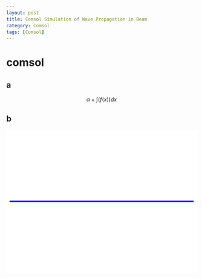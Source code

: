 ```yaml
---
layout: post
title: Comsol Simulation of Wave Propagation in Beam
category: Comsol
tags: [Comsol]
---
```


# comsol

## a

$$ \alpha + \int(f(x))dx $$

## b

<img src='/assets/images/rod.gif'>

